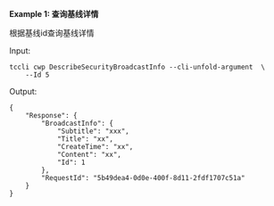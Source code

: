 **Example 1: 查询基线详情**

根据基线id查询基线详情

Input: 

```
tccli cwp DescribeSecurityBroadcastInfo --cli-unfold-argument  \
    --Id 5
```

Output: 
```
{
    "Response": {
        "BroadcastInfo": {
            "Subtitle": "xxx",
            "Title": "xx",
            "CreateTime": "xx",
            "Content": "xx",
            "Id": 1
        },
        "RequestId": "5b49dea4-0d0e-400f-8d11-2fdf1707c51a"
    }
}
```

